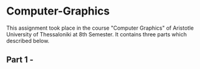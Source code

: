 # Computer-Graphics
This assignment took place in the course "Computer Graphics" of Aristotle University of Thessaloniki at 8th Semester. It contains three parts which described below.

## Part 1 - 
